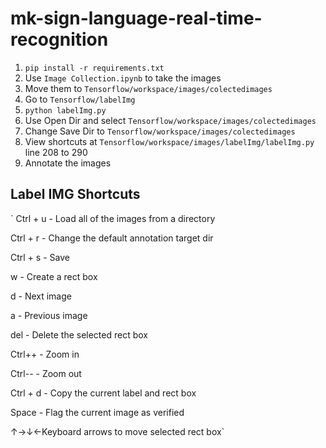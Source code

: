 # mk-sign-language-real-time-recognition
1. `pip install -r requirements.txt`
2. Use `Image Collection.ipynb` to take the images
3. Move them to `Tensorflow/workspace/images/colectedimages` 
4. Go to `Tensorflow/labelImg` 
5. `python labelImg.py`
6. Use Open Dir and select `Tensorflow/workspace/images/colectedimages`
7. Change Save Dir to `Tensorflow/workspace/images/colectedimages`
8. View shortcuts at `Tensorflow/workspace/images/labelImg/labelImg.py` line 208 to 290
9. Annotate the images


## Label IMG Shortcuts
` Ctrl + u - Load all of the images from a directory

Ctrl + r - Change the default annotation target dir

Ctrl + s - Save

w - Create a rect box

d - Next image

a - Previous image

del - Delete the selected rect box

Ctrl++ - Zoom in

Ctrl-- - Zoom out

Ctrl + d - Copy the current label and rect box

Space - Flag the current image as verified

↑→↓←Keyboard arrows to move selected rect box`
